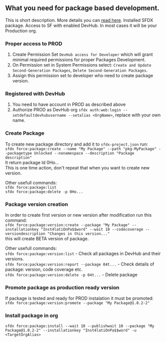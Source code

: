 ## What you need for package based development.
This is short description. More details you can [read here](https://developer.salesforce.com/docs/atlas.en-us.sfdx_dev.meta/sfdx_dev/sfdx_dev_unlocked_pkg_create_pkg.htm).
Installed SFDX package.
Access to SF with enabled DevHub. In most cases it will be your Production org.

### Proper access to PROD
1. Create Permission Set `DevHub access for Developer` which will grant minimal required permissions for proper Packages Development.
1. On Permission set in System Permissions select: `Create and Update Second-Generation Packages`, `Delete Second-Generation Packages`.
1. Assign this permission set to developer who need to create package version.

### Registered with DevHub
1. You need to have account in PROD as described above
2. Authorize PROD as DevHub org `sfdx auth:web:login --setdefaultdevhubusername --setalias <OrgName>`, replace <OrgName> with your own name.

### Create Package
To create new package directory and add it to `sfdx-project.json` run:  
`sfdx force:package:create --name "My Package" --path "pkg-MyPackage" --packagetype Unlocked --nonamespace --description "Package description"`  
It return package Id 0Ho...  
This is one time action, don't repeat that when you want to create new version.

Other usefull commands:  
`sfdx force:package:list`  
`sfdx force:package:delete -p 0Ho...`

### Package version creation 
In order to create first version or new version after modification run this command:  
`sfdx force:package:version:create --package "My Package" --installationkey "Inst4latiOnPa$$word" --wait 10 --codecoverage --versiondescription "Changes in this version..."`  
this will create BETA version of package.  

Other usefull commands:  
`sfdx force:package:version:list` - Check all packages in DevHub and their versions.  
`sfdx force:package:version:report --package 04t...` - Check details of package: version, code coverage etc.  
`sfdx force:package:version:delete -p 04t...` - Delete package

### Promote package as production ready version
If package is tested and ready for PROD instalation it must be promoted:  
`sfdx force:package:version:promote --package "My Package@1.0.2-2"`

### Install package in org
`sfdx force:package:install --wait 10 --publishwait 10 --package "My Package@1.0.2-2" --installationkey "Inst4latiOnPa$$word" -u <TargetOrgAlias>`
